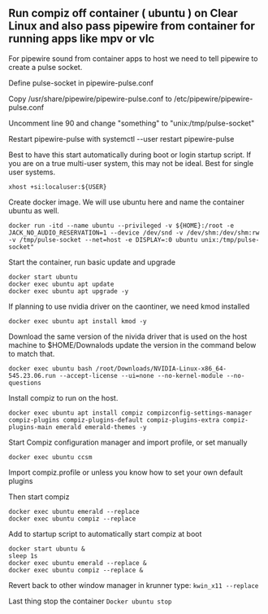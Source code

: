 ## Run compiz off container ( ubuntu ) on Clear Linux and also pass pipewire from container for running apps like mpv or vlc


For pipewire sound from container apps to host we need to tell pipewire to create a pulse socket.

Define pulse-socket in pipewire-pulse.conf 

Copy /usr/share/pipewire/pipewire-pulse.conf to /etc/pipewire/pipewire-pulse.conf 

Uncomment line 90 and change "something" to "unix:/tmp/pulse-socket" 

Restart pipewire-pulse with systemctl --user restart pipewire-pulse


Best to have this start automatically during boot or login startup script.
If you are on a true multi-user system, this may not be ideal. Best for single user systems. 

```xhost +si:localuser:${USER}```



Create docker image. We will use ubuntu here and name the container ubuntu as well. 
```
docker run -itd --name ubuntu --privileged -v ${HOME}:/root -e JACK_NO_AUDIO_RESERVATION=1 --device /dev/snd -v /dev/shm:/dev/shm:rw -v /tmp/pulse-socket --net=host -e DISPLAY=:0 ubuntu unix:/tmp/pulse-socket" 
```
Start the container, run basic update and upgrade
```
docker start ubuntu
docker exec ubuntu apt update
docker exec ubuntu apt upgrade -y
```
If planning to use nvidia driver on the caontiner, we need kmod installed
```
docker exec ubuntu apt install kmod -y
```
Download the same version of the nivida driver that is used on the host machine to $HOME/Downalods update the version in the command below to match that. 
```
docker exec ubuntu bash /root/Downloads/NVIDIA-Linux-x86_64-545.23.06.run --accept-license --ui=none --no-kernel-module --no-questions
```
Install compiz to run on the host.

```
docker exec ubuntu apt install compiz compizconfig-settings-manager compiz-plugins compiz-plugins-default compiz-plugins-extra compiz-plugins-main emerald emerald-themes -y

```
Start Compiz configuration manager and import profile, or set manually  
```
docker exec ubuntu ccsm
```
Import compiz.profile or unless you know how to set your own default plugins 

Then start compiz
```
docker exec ubuntu emerald --replace
docker exec ubuntu compiz --replace
```
Add to startup script to automatically start compiz at boot
```#!/bin/bash
docker start ubuntu &
sleep 1s
docker exec ubuntu emerald --replace &
docker exec ubuntu compiz --replace &
```

Revert back to other window manager
in krunner type: ```kwin_x11 --replace```

Last thing stop the container
```Docker ubuntu stop```
